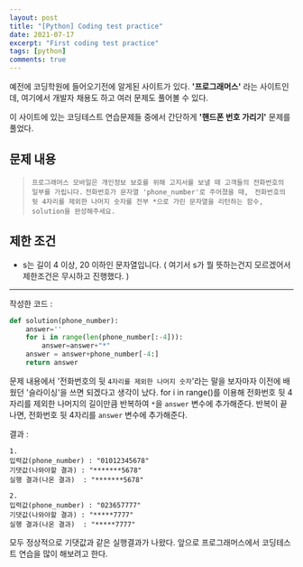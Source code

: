 ```yaml
---
layout: post
title: "[Python] Coding test practice"
date: 2021-07-17
excerpt: "First coding test practice"
tags: [python]
comments: true
---
```

예전에 코딩학원에 들어오기전에 알게된 사이트가 있다.
**'프로그래머스'** 라는 사이트인데, 여기에서 개발자 채용도 하고 여러 문제도 풀어볼 수 있다.

이 사이트에 있는 코딩테스트 연습문제들 중에서 간단하게 **'핸드폰 번호 가리기'** 문제를 풀었다.

## 문제 내용

> `프로그래머스 모바일은 개인정보 보호를 위해 고지서를 보낼 때 고객들의 전화번호의 일부를 가립니다.`
> `전화번호가 문자열 'phone_number'로 주어졌을 때, `
> `전화번호의 뒷 4자리를 제외한 나머지 숫자를 전부 *으로 가린 문자열을 리턴하는 함수, solution을 완성해주세요.`

## 제한 조건

* s는 길이 4 이상, 20 이하인 문자열입니다. ( 여기서 s가 뭘 뜻하는건지 모르겠어서 제한조건은 무시하고 진행했다. )

- - -

작성한 코드 :
```py
def solution(phone_number):
    answer=''
    for i in range(len(phone_number[:-4])):
        answer=answer+"*"
    answer = answer+phone_number[-4:] 
    return answer
```

문제 내용에서 '전화번호의 뒷 `4자리를 제외한 나머지 숫자`'라는 말을 보자마자 이전에 배웠던 '슬라이싱'을 쓰면 되겠다고 생각이 났다.
for i in range()를 이용해 전화번호 뒷 4자리를 제외한 나머지의 길이만큼 반복하여 `*`을 `answer` 변수에 추가해준다.
반복이 끝나면, 전화번호 뒷 4자리를 `answer` 변수에 추가해준다.

결과 :
```
1.
입력값(phone_number) : "01012345678"
기댓값(나와야할 결과) : "*******5678"
실행 결과(나온 결과)  : "*******5678"

2. 
입력값(phone_number) : "023657777"
기댓값(나와야할 결과) : "*****7777"
실행 결과(나온 결과)  : "*****7777"
```

모두 정상적으로 기댓값과 같은 실행결과가 나왔다.
앞으로 프로그래머스에서 코딩테스트 연습을 많이 해보려고 한다.
